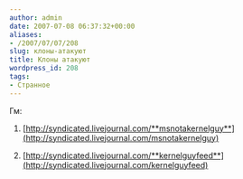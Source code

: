 ```yaml
---
author: admin
date: 2007-07-08 06:37:32+00:00
aliases:
- /2007/07/07/208
slug: клоны-атакуют
title: Клоны атакуют
wordpress_id: 208
tags:
- Странное
---
```


Гм:

  1. [http://syndicated.livejournal.com/**msnotakernelguy**](http://syndicated.livejournal.com/msnotakernelguy)

  2. [http://syndicated.livejournal.com/**kernelguyfeed**](http://syndicated.livejournal.com/kernelguyfeed)
